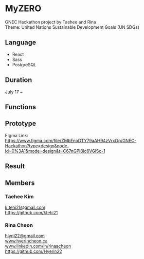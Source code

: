 # MyZERO
GNEC Hackathon project by Taehee and Rina 
<br />
Theme: United Nations Sustainable Development Goals (UN SDGs)

## Language
- React
- Sass
- PostgreSQL

## Duration
July 17 ~

## Functions


## Prototype
Figma Link: <br />
https://www.figma.com/file/ZMbEnoDTY79aAH94zVrxOp/GNEC-Hackathon?type=design&node-id=0%3A1&mode=design&t=C67nGPi8Ic6VGlSc-1
## Result

## Members 
### Taehee Kim 
k.tehi21@gmail.com    
https://github.com/ktehi21

### Rina Cheon 
hlyni22@gmail.com    
www.hyerincheon.ca     
www.linkedin.com/in/rinaacheon     
https://github.com/Hyerin22

